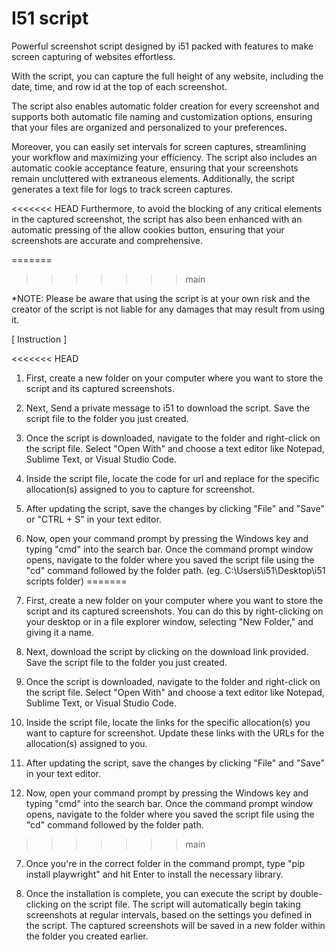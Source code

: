 # I51 script

Powerful screenshot script designed by i51 packed with features to make screen capturing of websites effortless. 

With the script, you can capture the full height of any website, including the date, time, and row id at the top of each screenshot. 

The script also enables automatic folder creation for every screenshot and supports both automatic file naming and customization options, ensuring that your files are organized and personalized to your preferences. 

Moreover, you can easily set intervals for screen captures, streamlining your workflow and maximizing your efficiency. The script also includes an automatic cookie acceptance feature, ensuring that your screenshots remain uncluttered with extraneous elements. Additionally, the script generates a text file for logs to track screen captures.

<<<<<<< HEAD
Furthermore, to avoid the blocking of any critical elements in the captured screenshot, the script has also been enhanced with an automatic pressing of the allow cookies button, ensuring that your screenshots are accurate and comprehensive.

=======
>>>>>>> main

*NOTE: Please be aware that using the script is at your own risk and the creator of the script is not liable for any damages that may result from using it.

[ Instruction ]

<<<<<<< HEAD
1. First, create a new folder on your computer where you want to store the script and its captured screenshots.

2. Next, Send a private message to i51 to download the script. Save the script file to the folder you just created.

3. Once the script is downloaded, navigate to the folder and right-click on the script file. Select "Open With" and choose a text editor like Notepad, Sublime Text, or Visual Studio Code.

4. Inside the script file, locate the code for url and replace for the specific allocation(s) assigned to you to capture for screenshot.

5. After updating the script, save the changes by clicking "File" and "Save" or "CTRL + S" in your text editor.

6. Now, open your command prompt by pressing the Windows key and typing "cmd" into the search bar. Once the command prompt window opens, navigate to the folder where you saved the script file using the "cd" command followed by the folder path. (eg. C:\Users\i51\Desktop\i51 scripts folder)
=======
1. First, create a new folder on your computer where you want to store the script and its captured screenshots. You can do this by right-clicking on your desktop or in a file explorer window, selecting "New Folder," and giving it a name.

2. Next, download the script by clicking on the download link provided. Save the script file to the folder you just created.

3. Once the script is downloaded, navigate to the folder and right-click on the script file. Select "Open With" and choose a text editor like Notepad, Sublime Text, or Visual Studio Code.

4. Inside the script file, locate the links for the specific allocation(s) you want to capture for screenshot. Update these links with the URLs for the allocation(s) assigned to you.

5. After updating the script, save the changes by clicking "File" and "Save" in your text editor.

6. Now, open your command prompt by pressing the Windows key and typing "cmd" into the search bar. Once the command prompt window opens, navigate to the folder where you saved the script file using the "cd" command followed by the folder path.
>>>>>>> main

7. Once you're in the correct folder in the command prompt, type "pip install playwright" and hit Enter to install the necessary library.

8. Once the installation is complete, you can execute the script by double-clicking on the script file. The script will automatically begin taking screenshots at regular intervals, based on the settings you defined in the script. The captured screenshots will be saved in a new folder within the folder you created earlier.

